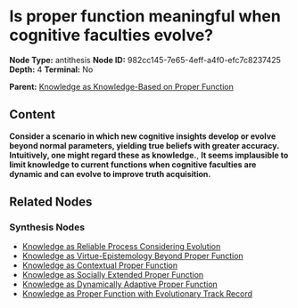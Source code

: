 # Is proper function meaningful when cognitive faculties evolve?

**Node Type:** antithesis
**Node ID:** 982cc145-7e65-4eff-a4f0-efc7c8237425
**Depth:** 4
**Terminal:** No

**Parent:** [Knowledge as Knowledge-Based on Proper Function](knowledge-as-knowledge-based-on-proper-function-synthesis-53555bef-1e28-4c2f-bf5f-bf14f3bc1d69.md)

## Content

**Consider a scenario in which new cognitive insights develop or evolve beyond normal parameters, yielding true beliefs with greater accuracy. Intuitively, one might regard these as knowledge.**, **It seems implausible to limit knowledge to current functions when cognitive faculties are dynamic and can evolve to improve truth acquisition.**

## Related Nodes

### Synthesis Nodes

- [Knowledge as Reliable Process Considering Evolution](knowledge-as-reliable-process-considering-evolution-synthesis-8fa537c5-ce34-418c-9c63-f1054ee595ef.md)
- [Knowledge as Virtue-Epistemology Beyond Proper Function](knowledge-as-virtue-epistemology-beyond-proper-function-synthesis-00f6c91f-e7f5-4594-a887-915d8974b063.md)
- [Knowledge as Contextual Proper Function](knowledge-as-contextual-proper-function-synthesis-ab0a605d-5f36-4a22-9b1e-618aa916154c.md)
- [Knowledge as Socially Extended Proper Function](knowledge-as-socially-extended-proper-function-synthesis-3398c69d-5e6b-40f6-ae0f-6f889df7fc9f.md)
- [Knowledge as Dynamically Adaptive Proper Function](knowledge-as-dynamically-adaptive-proper-function-synthesis-73e7c376-b7ed-476e-8cdf-45dccacc0beb.md)
- [Knowledge as Proper Function with Evolutionary Track Record](knowledge-as-proper-function-with-evolutionary-track-record-synthesis-77108f43-fad1-40d4-be6d-10f50b2ecafb.md)
